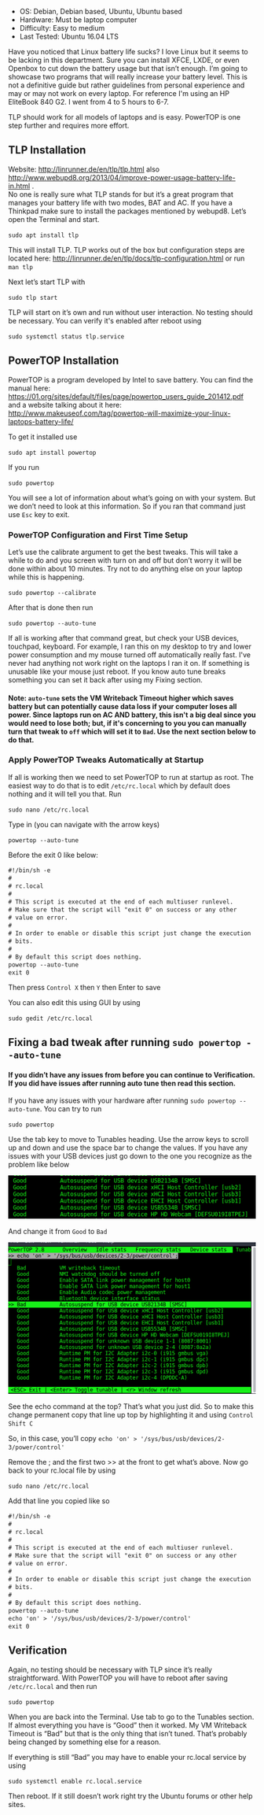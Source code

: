 - OS: Debian, Debian based, Ubuntu, Ubuntu based
- Hardware: Must be laptop computer
- Difficulty: Easy to medium
- Last Tested: Ubuntu 16.04 LTS

Have you noticed that Linux battery life sucks? I love Linux but it seems to be lacking in this department.  Sure you can install XFCE, LXDE, or even Openbox to cut down the battery usage but that isn’t enough.  I’m going to showcase two programs that will really increase your battery level.  This is not a definitive guide but rather guidelines from personal experience and may or may not work on every laptop. For reference I'm using an HP EliteBook 840 G2. I went from 4 to 5 hours to 6-7.

TLP should work for all models of laptops and is easy. PowerTOP is one step further and requires more effort. 


## TLP Installation
Website: http://linrunner.de/en/tlp/tlp.html also http://www.webupd8.org/2013/04/improve-power-usage-battery-life-in.html .  
No one is really sure what TLP stands for but it’s a great program that manages your battery life with two modes, BAT and AC.  If you have a Thinkpad make sure to install the packages mentioned by webupd8. Let’s open the Terminal and start.

`sudo apt install tlp`

This will install TLP.  TLP works out of the box but configuration steps are located here: http://linrunner.de/en/tlp/docs/tlp-configuration.html or run `man tlp`

Next let’s start TLP with

`sudo tlp start`

TLP will start on it’s own and run without user interaction.  No testing should be necessary.  You can verify it's enabled after reboot using 

`sudo systemctl status tlp.service`


## PowerTOP Installation
PowerTOP is a program developed by Intel to save battery.  You can find the manual here: https://01.org/sites/default/files/page/powertop_users_guide_201412.pdf and a website talking about it here: http://www.makeuseof.com/tag/powertop-will-maximize-your-linux-laptops-battery-life/

To get it installed use

`sudo apt install powertop`

If you run

`sudo powertop`

You will see a lot of information about what’s going on with your system.  But we don’t need to look at this information.  So if you ran that command just use `Esc` key to exit.


### PowerTOP Configuration and First Time Setup

Let’s use the calibrate argument to get the best tweaks.  This will take a while to do and you screen with turn on and off but don’t worry it will be done within about 10 minutes.  Try not to do anything else on your laptop while this is happening.

`sudo powertop --calibrate`

After that is done then run

`sudo powertop --auto-tune`

If all is working after that command great, but check your USB devices, touchpad, keyboard.  For example, I ran this on my desktop to try and lower power consumption and my mouse turned off automatically really fast.  I've never had anything not work right on the laptops I ran it on. If something is unusable like your mouse just reboot. If you know auto tune breaks something you can set it back after using my Fixing section.

#### Note: `auto-tune` sets the VM Writeback Timeout higher which saves battery but can potentially cause data loss if your computer loses all power.  Since laptops run on AC AND battery, this isn't a big deal since you would need to lose both; but, if it's concerning to you you can manually turn that tweak to `off` which will set it to `Bad`.  Use the next section below to do that.


### Apply PowerTOP Tweaks Automatically at Startup
If all is working then we need to set PowerTOP to run at startup as root.  The easiest way to do that is to edit `/etc/rc.local` which by default does nothing and it will tell you that.  Run

`sudo nano /etc/rc.local`

Type in (you can navigate with the arrow keys)

`powertop --auto-tune`

Before the exit 0 like below:
```
#!/bin/sh -e
#
# rc.local
#
# This script is executed at the end of each multiuser runlevel.
# Make sure that the script will "exit 0" on success or any other
# value on error.
#
# In order to enable or disable this script just change the execution
# bits.
#
# By default this script does nothing.
powertop --auto-tune
exit 0
```
Then press `Control X` then `Y` then Enter to save

You can also edit this using GUI by using 

`sudo gedit /etc/rc.local`


## Fixing a bad tweak after running `sudo powertop --auto-tune`

#### If you didn’t have any issues from before you can continue to Verification.  If you did have issues after running auto tune then read this section.

If you have any issues with your hardware after running `sudo powertop --auto-tune`.  You can try to run

`sudo powertop`

Use the tab key to move to Tunables heading.  Use the arrow keys to scroll up and down and use the space bar to change the values.  If you have any issues with your USB devices just go down to the one you recognize as the problem like below

![alt text](https://raw.githubusercontent.com/blomstertj/root/master/Tutorials/Linux/Better%20Battery%20Life/fixing_tunables_1.png)

And change it from `Good` to `Bad`

![alt_text](https://raw.githubusercontent.com/blomstertj/root/master/Tutorials/Linux/Better%20Battery%20Life/fixing_tunables_2.png)

See the echo command at the top?  That’s what you just did.  So to make this change permanent copy that line up top by highlighting it and using `Control Shift C`

So, in this case, you’ll copy 
`echo 'on' > '/sys/bus/usb/devices/2-3/power/control'`

Remove the ; and the first two >> at the front to get what’s above.  Now go back to your rc.local file by using

`sudo nano /etc/rc.local`

Add that line you copied like so
```
#!/bin/sh -e
#
# rc.local
#
# This script is executed at the end of each multiuser runlevel.
# Make sure that the script will "exit 0" on success or any other
# value on error.
#
# In order to enable or disable this script just change the execution
# bits.
#
# By default this script does nothing.
powertop --auto-tune
echo 'on' > '/sys/bus/usb/devices/2-3/power/control'
exit 0
```

## Verification
Again, no testing should be necessary with TLP since it’s really straightforward.  With PowerTOP you will have to reboot after saving `/etc/rc.local` and then run

`sudo powertop`

When you are back into the Terminal.  Use tab to go to the Tunables section.  If almost everything you have is “Good” then it worked.  My VM Writeback Timeout is “Bad” but that is the only thing that isn’t tuned.  That’s probably being changed by something else for a reason.

If everything is still “Bad” you may have to enable your rc.local service by using

`sudo systemctl enable rc.local.service`

Then reboot.  If it still doesn’t work right try the Ubuntu forums or other help sites.
